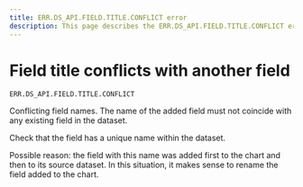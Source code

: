```yaml
---
title: ERR.DS_API.FIELD.TITLE.CONFLICT error
description: This page describes the ERR.DS_API.FIELD.TITLE.CONFLICT error.
---
```


# Field title conflicts with another field

`ERR.DS_API.FIELD.TITLE.CONFLICT`

Conflicting field names. The name of the added field must not coincide with any existing field in the dataset.

Check that the field has a unique name within the dataset.

Possible reason: the field with this name was added first to the chart and then to its source dataset.
In this situation, it makes sense to rename the field added to the chart.
